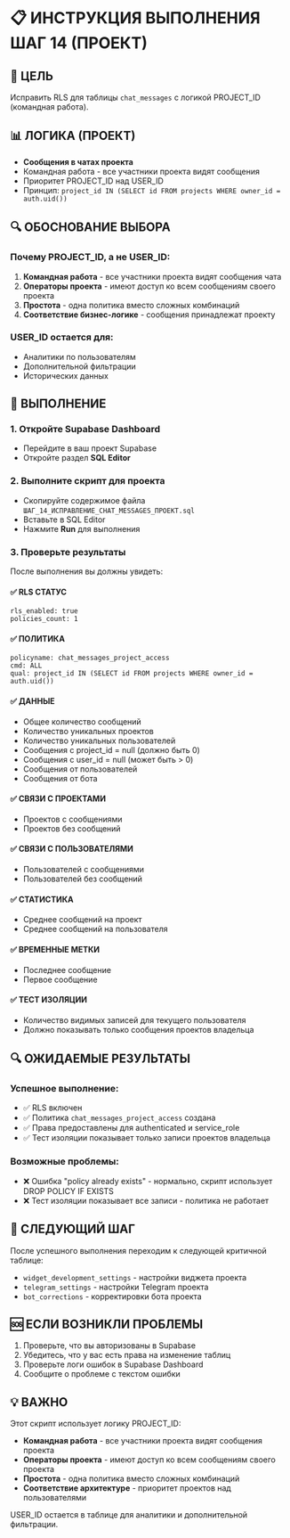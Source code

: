 # 📋 ИНСТРУКЦИЯ ВЫПОЛНЕНИЯ ШАГ 14 (ПРОЕКТ)

## 🎯 ЦЕЛЬ
Исправить RLS для таблицы `chat_messages` с логикой PROJECT_ID (командная работа).

## 📊 ЛОГИКА (ПРОЕКТ)
- **Сообщения в чатах проекта**
- Командная работа - все участники проекта видят сообщения
- Приоритет PROJECT_ID над USER_ID
- Принцип: `project_id IN (SELECT id FROM projects WHERE owner_id = auth.uid())`

## 🔍 ОБОСНОВАНИЕ ВЫБОРА

### Почему PROJECT_ID, а не USER_ID:
1. **Командная работа** - все участники проекта видят сообщения чата
2. **Операторы проекта** - имеют доступ ко всем сообщениям своего проекта
3. **Простота** - одна политика вместо сложных комбинаций
4. **Соответствие бизнес-логике** - сообщения принадлежат проекту

### USER_ID остается для:
- Аналитики по пользователям
- Дополнительной фильтрации
- Исторических данных

## 🚀 ВЫПОЛНЕНИЕ

### 1. Откройте Supabase Dashboard
- Перейдите в ваш проект Supabase
- Откройте раздел **SQL Editor**

### 2. Выполните скрипт для проекта
- Скопируйте содержимое файла `ШАГ_14_ИСПРАВЛЕНИЕ_CHAT_MESSAGES_ПРОЕКТ.sql`
- Вставьте в SQL Editor
- Нажмите **Run** для выполнения

### 3. Проверьте результаты
После выполнения вы должны увидеть:

#### ✅ RLS СТАТУС
```
rls_enabled: true
policies_count: 1
```

#### ✅ ПОЛИТИКА
```
policyname: chat_messages_project_access
cmd: ALL
qual: project_id IN (SELECT id FROM projects WHERE owner_id = auth.uid())
```

#### ✅ ДАННЫЕ
- Общее количество сообщений
- Количество уникальных проектов
- Количество уникальных пользователей
- Сообщения с project_id = null (должно быть 0)
- Сообщения с user_id = null (может быть > 0)
- Сообщения от пользователей
- Сообщения от бота

#### ✅ СВЯЗИ С ПРОЕКТАМИ
- Проектов с сообщениями
- Проектов без сообщений

#### ✅ СВЯЗИ С ПОЛЬЗОВАТЕЛЯМИ
- Пользователей с сообщениями
- Пользователей без сообщений

#### ✅ СТАТИСТИКА
- Среднее сообщений на проект
- Среднее сообщений на пользователя

#### ✅ ВРЕМЕННЫЕ МЕТКИ
- Последнее сообщение
- Первое сообщение

#### ✅ ТЕСТ ИЗОЛЯЦИИ
- Количество видимых записей для текущего пользователя
- Должно показывать только сообщения проектов владельца

## 🔍 ОЖИДАЕМЫЕ РЕЗУЛЬТАТЫ

### Успешное выполнение:
- ✅ RLS включен
- ✅ Политика `chat_messages_project_access` создана
- ✅ Права предоставлены для authenticated и service_role
- ✅ Тест изоляции показывает только записи проектов владельца

### Возможные проблемы:
- ❌ Ошибка "policy already exists" - нормально, скрипт использует DROP POLICY IF EXISTS
- ❌ Тест изоляции показывает все записи - политика не работает

## 📝 СЛЕДУЮЩИЙ ШАГ
После успешного выполнения переходим к следующей критичной таблице:
- `widget_development_settings` - настройки виджета проекта
- `telegram_settings` - настройки Telegram проекта
- `bot_corrections` - корректировки бота проекта

## 🆘 ЕСЛИ ВОЗНИКЛИ ПРОБЛЕМЫ
1. Проверьте, что вы авторизованы в Supabase
2. Убедитесь, что у вас есть права на изменение таблиц
3. Проверьте логи ошибок в Supabase Dashboard
4. Сообщите о проблеме с текстом ошибки

## 💡 ВАЖНО
Этот скрипт использует логику PROJECT_ID:
- **Командная работа** - все участники проекта видят сообщения проекта
- **Операторы проекта** - имеют доступ ко всем сообщениям своего проекта
- **Простота** - одна политика вместо сложных комбинаций
- **Соответствие архитектуре** - приоритет проектов над пользователями

USER_ID остается в таблице для аналитики и дополнительной фильтрации.
